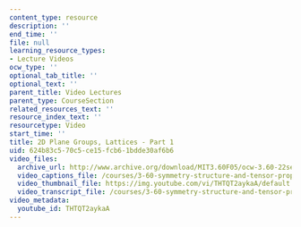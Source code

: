 ```yaml
---
content_type: resource
description: ''
end_time: ''
file: null
learning_resource_types:
- Lecture Videos
ocw_type: ''
optional_tab_title: ''
optional_text: ''
parent_title: Video Lectures
parent_type: CourseSection
related_resources_text: ''
resource_index_text: ''
resourcetype: Video
start_time: ''
title: 2D Plane Groups, Lattices - Part 1
uid: 624b83c5-70c5-ce15-fcb6-1bdde30af6b6
video_files:
  archive_url: http://www.archive.org/download/MIT3.60F05/ocw-3.60-22sep2005-part1-220k.mp4
  video_captions_file: /courses/3-60-symmetry-structure-and-tensor-properties-of-materials-fall-2005/eeb25d54171b5ea39b9b047777db0c78_THTQT2aykaA.vtt
  video_thumbnail_file: https://img.youtube.com/vi/THTQT2aykaA/default.jpg
  video_transcript_file: /courses/3-60-symmetry-structure-and-tensor-properties-of-materials-fall-2005/5be6a34998cb641d45e4967be020e516_THTQT2aykaA.pdf
video_metadata:
  youtube_id: THTQT2aykaA
---
```

